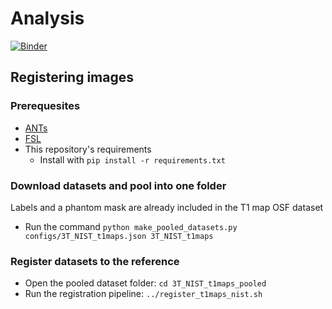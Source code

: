 # Analysis

[![Binder](https://mybinder.org/badge_logo.svg)](https://mybinder.org/v2/gh/rrsg2020/analysis/master)

## Registering images

### Prerequesites

* [ANTs](https://github.com/ANTsX/ANTs)
* [FSL](https://fsl.fmrib.ox.ac.uk/fsl/fslwiki/)
* This repository's requirements
  * Install with `pip install -r requirements.txt `

### Download datasets and pool into one folder

Labels and a phantom mask are already included in the T1 map OSF dataset 

* Run the command `python make_pooled_datasets.py configs/3T_NIST_t1maps.json 3T_NIST_t1maps`

### Register datasets to the reference

* Open the pooled dataset folder: `cd 3T_NIST_t1maps_pooled`
* Run the registration pipeline: `../register_t1maps_nist.sh`

